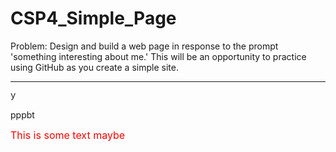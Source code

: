 # CSP4_Simple_Page
Problem: Design and build a web page in response to the prompt 'something interesting about me.' This will be an opportunity to practice using GitHub as you create a simple site.
<hr>
<FONT FACE="courier">y</FONT>
<p> pppbt </p>
<font size="3" color="red">This is some text maybe</font>
